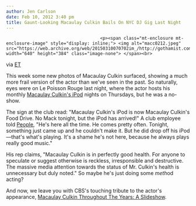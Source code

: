 ```yaml
---
author: Jen Carlson
date: Feb 10, 2012 3:40 pm
title: Gaunt-Looking Macaulay Culkin Bails On NYC DJ Gig Last Night 
---
```


	
										<p><span class="mt-enclosure mt-enclosure-image" style="display: inline;"> <img alt="macc0212.jpeg" src="https://web.archive.org/web/20150310070702im_/http://gothamist.com/attachments/arts_jen/macc0212.jpeg" width="640" height="384" class="image-none"> </span><br>
<span class="photo_caption">via <a href="https://web.archive.org/web/20150310070702/http://www.etonline.com/">ET</a></span></p>

<p>This week some new photos of Macaulay Culkin surfaced, showing a much more frail version of the actor than we&apos;ve seen in the past. So naturally, eyes were on Le Poisson Rouge last night, where the actor hosts his monthly <a href="https://web.archive.org/web/20150310070702/http://gothamist.com/2011/11/29/are_you_ready_to_dance_with_macaula.php">Macaulay Culkin&apos;s iPod</a> nights on Thursdays, but he was a no-show. </p>

<p>The sign at the club read: &quot;Macaulay Culkin&apos;s iPod is now Macaulay Culkin&apos;s Food Drive. No Mack tonight, but the iPod has arrived!&quot; A club employee told <a href="https://web.archive.org/web/20150310070702/http://www.people.com/people/article/0,,20569122,00.html">People</a>, &quot;He&apos;s here all the time. He comes pretty often. Tonight, something just came up and he couldn&apos;t make it. But he did drop off his iPod&#x2014;that&apos;s what&apos;s playing. It&apos;s a shame he&apos;s not here, because he always plays really good music.&quot; </p>

<p>His rep claims, &quot;Macaulay Culkin is in perfectly good health. For anyone to speculate or suggest otherwise is reckless, irresponsible and destructive. The massive media attention towards the status of Mr. Culkin&apos;s health is unnecessary but duly noted.&quot; So maybe he&apos;s just doing some <em>meth</em>od acting?</p>

<p>And now, we leave you with CBS&apos;s touching tribute to the actor&apos;s appearance, <a href="https://web.archive.org/web/20150310070702/http://www.cbsnews.com/2300-207_162-10011269.html?tag=page">Macaulay Culkin Throughout The Years: A Slideshow</a>.</p>					
										
									
				